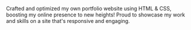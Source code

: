 Crafted and optimized my own portfolio website using HTML & CSS, boosting my online presence to new heights! 
Proud to showcase my work and skills on a site that's responsive and engaging. 


